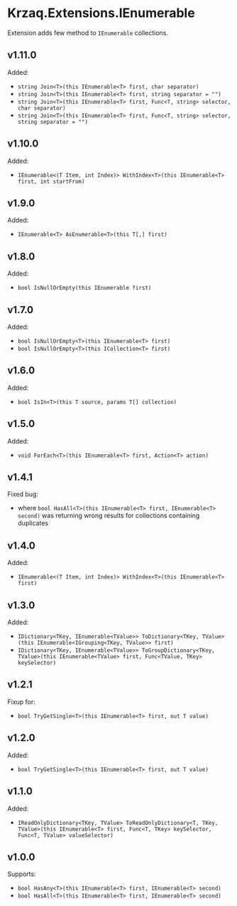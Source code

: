 ﻿# Krzaq.Extensions.IEnumerable
Extension adds few method to `IEnumerable` collections.

## v1.11.0
Added:
* `string Join<T>(this IEnumerable<T> first, char separator)`
* `string Join<T>(this IEnumerable<T> first, string separator = "")`
* `string Join<T>(this IEnumerable<T> first, Func<T, string> selector, char separator)`
* `string Join<T>(this IEnumerable<T> first, Func<T, string> selector, string separator = "")`

## v1.10.0
Added:
* `IEnumerable<(T Item, int Index)> WithIndex<T>(this IEnumerable<T> first, int startFrom)`

## v1.9.0
Added:
* `IEnumerable<T> AsEnumerable<T>(this T[,] first)`

## v1.8.0
Added:
* `bool IsNullOrEmpty(this IEnumerable first)`

## v1.7.0
Added:
* `bool IsNullOrEmpty<T>(this IEnumerable<T> first)`
* `bool IsNullOrEmpty<T>(this ICollection<T> first)`

## v1.6.0
Added:
* `bool IsIn<T>(this T source, params T[] collection)`

## v1.5.0
Added:
* `void ForEach<T>(this IEnumerable<T> first, Action<T> action)`

## v1.4.1
Fixed bug:
* where `bool HasAll<T>(this IEnumerable<T> first, IEnumerable<T> second)` was returning wrong results for collections containing duplicates

## v1.4.0
Added:
* `IEnumerable<(T Item, int Index)> WithIndex<T>(this IEnumerable<T> first)`

## v1.3.0
Added:
* `IDictionary<TKey, IEnumerable<TValue>> ToDictionary<TKey, TValue>(this IEnumerable<IGrouping<TKey, TValue>> first)`
* `IDictionary<TKey, IEnumerable<TValue>> ToGroupDictionary<TKey, TValue>(this IEnumerable<TValue> first, Func<TValue, TKey> keySelector)`

## v1.2.1
Fixup for:
* `bool TryGetSingle<T>(this IEnumerable<T> first, out T value)`

## v1.2.0
Added:
* `bool TryGetSingle<T>(this IEnumerable<T> first, out T value)`

## v1.1.0
Added:
* `IReadOnlyDictionary<TKey, TValue> ToReadOnlyDictionary<T, TKey, TValue>(this IEnumerable<T> first, Func<T, TKey> keySelector, Func<T, TValue> valueSelector)`

## v1.0.0
Supports:
* `bool HasAny<T>(this IEnumerable<T> first, IEnumerable<T> second)`
* `bool HasAll<T>(this IEnumerable<T> first, IEnumerable<T> second)`
